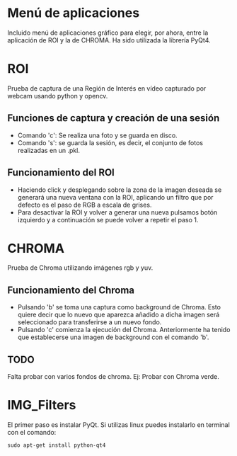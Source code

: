 # Menú de aplicaciones

Incluido menú de aplicaciones gráfico para elegir, por ahora, entre la aplicación de ROI y la de CHROMA.
Ha sido utilizada la librería PyQt4.

# ROI

 Prueba de captura de una Región de Interés en vídeo capturado por webcam usando python y opencv.

## Funciones de captura y creación de una sesión

- Comando 'c': Se realiza una foto y se guarda en disco.
- Comando 's': se guarda la sesión, es decir, el conjunto de fotos realizadas en un .pkl.

## Funcionamiento del ROI

- Haciendo click y desplegando sobre la zona de la imagen deseada se generará una nueva ventana con la ROI, aplicando un filtro que por defecto es el paso de RGB a escala de grises.
- Para desactivar la ROI y volver a generar una nueva pulsamos botón izquierdo y a continuación se puede volver a repetir
el paso 1.

# CHROMA

Prueba de Chroma utilizando imágenes rgb y yuv.

## Funcionamiento del Chroma

- Pulsando 'b' se toma una captura como background de Chroma. Esto quiere decir que lo nuevo que aparezca añadido a dicha imagen será seleccionado para transferirse a un nuevo fondo.
- Pulsando 'c' comienza la ejecución del Chroma. Anteriormente ha tenido que establecerse una imagen de background con el comando 'b'.

## TODO

Falta probar con varios fondos de chroma. Ej: Probar con Chroma verde.

# IMG_Filters

El primer paso es instalar PyQt. Si utilizas linux puedes instalarlo en terminal con el comando:
```
sudo apt-get install python-qt4
```
